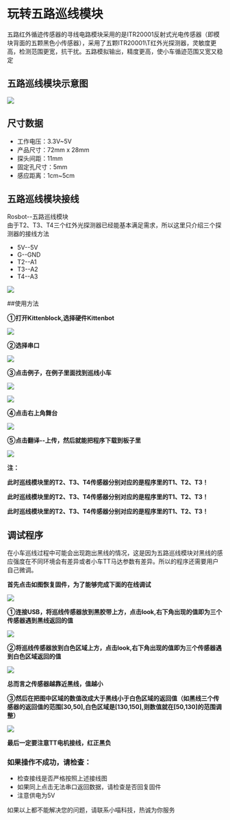 # 玩转五路巡线模块  
  
五路红外循迹传感器的寻线电路模块采用的是ITR20001反射式光电传感器（即模块背面的五颗黑色小传感器），采用了五颗ITR20001\T红外光探测器，灵敏度更高，检测范围更宽，抗干扰。五路模拟输出，精度更高，使小车循迹范围又宽又稳定  
  

## 五路巡线模块示意图  

![](./xunxian/1.png)  

## 尺寸数据  

- 工作电压：3.3V~5V  
- 产品尺寸：72mm x 28mm  
- 探头间距：11mm
- 固定孔尺寸：5mm
- 感应距离：1cm~5cm  


## 五路巡线模块接线  

Rosbot--五路巡线模块  
由于T2、T3、T4三个红外光探测器已经能基本满足需求，所以这里只介绍三个探测器的接线方法  

- 5V--5V  
- G--GND
- T2--A1
- T3--A2
- T4--A3  

![](./xunxian/13.png)

##使用方法  

**①打开Kittenblock,选择硬件Kittenbot**  

![](./xunxian/7.png)

**②选择串口**  

![](./xunxian/8.png)  

**③点击例子，在例子里面找到巡线小车**   

![](./xunxian/9.png)  
  

![](./xunxian/10.png)  

**④点击右上角舞台**  

![](./xunxian/11.png)  

**⑤点击翻译--上传，然后就能把程序下载到板子里**  

![](./xunxian/14.png)  

__注：__

**此时巡线模块里的T2、T3、T4传感器分别对应的是程序里的T1、T2、T3！**  

**此时巡线模块里的T2、T3、T4传感器分别对应的是程序里的T1、T2、T3！**  

**此时巡线模块里的T2、T3、T4传感器分别对应的是程序里的T1、T2、T3！**

## 调试程序  

在小车巡线过程中可能会出现跑出黑线的情况，这是因为五路巡线模块对黑线的感应强度在不同环境会有差异或者小车TT马达参数有差异。所以的程序还需要用户自己微调。  

__首先点击如图恢复固件，为了能够完成下面的在线调试__

![](xunxian/huifugujian_1.png)

**①连接USB，将巡线传感器放到黑胶带上方，点击look,右下角出现的值即为三个传感器遇到黑线返回的值**  

![](xunxian/15.png)  

**②将巡线传感器放到白色区域上方，点击look,右下角出现的值即为三个传感器遇到白色区域返回的值**  

![](xunxian/16.png)  

__总而言之传感器越靠近黑线，值越小__

__③然后在把图中区域的数值改成大于黑线小于白色区域的返回值（如黑线三个传感器的返回值的范围[30,50],白色区域是[130,150],则数值就在[50,130]的范围调整）__

![](xunxian/17.png)  

**最后一定要注意TT电机接线，红正黑负**


### 如果操作不成功，请检查：  

- 检查接线是否严格按照上述接线图
- 如果同上点击无法串口返回数据，请检查是否回复固件
- 注意供电为5V 
  
如果以上都不能解决您的问题，请联系小喵科技，热诚为你服务

